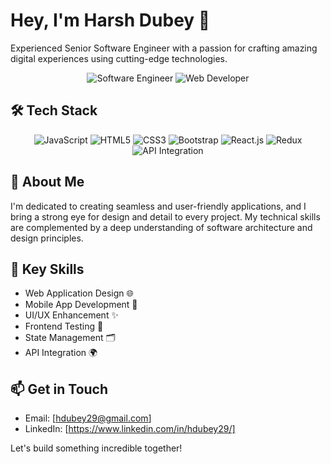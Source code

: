 # Hey, I'm Harsh Dubey 👋

Experienced Senior Software Engineer with a passion for crafting amazing digital experiences using cutting-edge technologies.

<div align="center">
  
![Software Engineer](https://img.icons8.com/fluency/96/000000/source-code.png) ![Web Developer](https://img.icons8.com/color/96/000000/web.png)
  
</div>

## 🛠️ Tech Stack

<p align="center">
  <img src="https://img.icons8.com/color/48/000000/javascript.png" alt="JavaScript" />
  <img src="https://img.icons8.com/color/48/000000/html-5.png" alt="HTML5" />
  <img src="https://img.icons8.com/color/48/000000/css3.png" alt="CSS3" />
  <img src="https://img.icons8.com/color/48/000000/bootstrap.png" alt="Bootstrap" />
  <img src="https://img.icons8.com/color/48/000000/react-native.png" alt="React.js" />
  <img src="https://img.icons8.com/color/48/000000/redux.png" alt="Redux" />
  <img src="https://img.icons8.com/color/48/000000/api-settings.png" alt="API Integration" />
</p>

## 🚀 About Me

I'm dedicated to creating seamless and user-friendly applications, and I bring a strong eye for design and detail to every project. My technical skills are complemented by a deep understanding of software architecture and design principles.

## 🔑 Key Skills

- Web Application Design 🌐
- Mobile App Development 📱
- UI/UX Enhancement ✨
- Frontend Testing 🧪
- State Management 🗂️
- API Integration 🌍

## 📫 Get in Touch

- Email: [hdubey29@gmail.com]
- LinkedIn: [https://www.linkedin.com/in/hdubey29/]

Let's build something incredible together!
